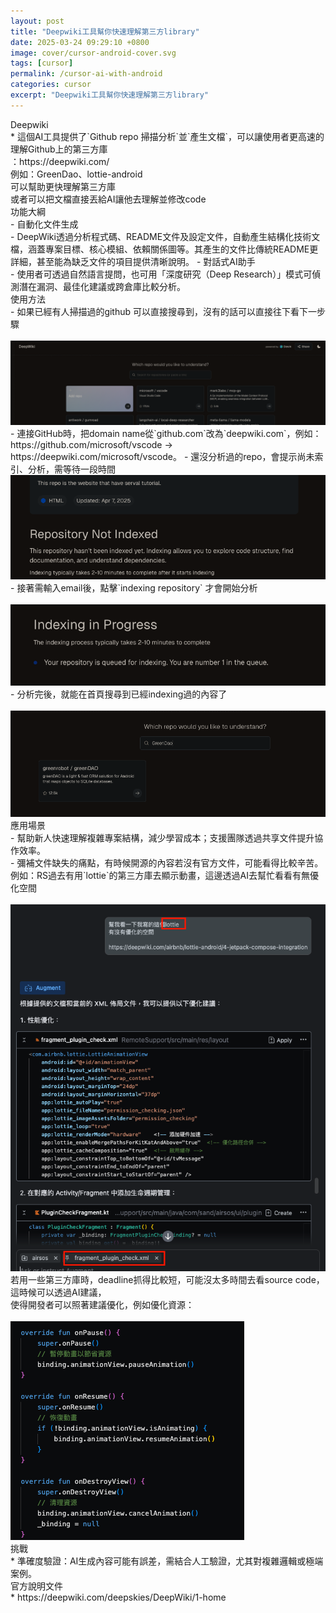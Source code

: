 ```yaml
---
layout: post
title: "Deepwiki工具幫你快速理解第三方library"
date: 2025-03-24 09:29:10 +0800
image: cover/cursor-android-cover.svg
tags: [cursor]
permalink: /cursor-ai-with-android
categories: cursor
excerpt: "Deepwiki工具幫你快速理解第三方library"
---
```


<div class="c-border-main-title-2">Deepwiki</div>
* 這個AI工具提供了`Github repo 掃描分析`並`產生文檔`，可以讓使用者更高速的理解Github上的第三方庫<br>
：https://deepwiki.com/<br>
 例如：GreenDao、lottie-android<br>
 可以幫助更快理解第三方庫<br>
 或者可以把文檔直接丟給AI讓他去理解並修改code<br>

<div class="c-border-main-title-2">功能大綱</div>
- 自動化文件生成<br>
      - DeepWiki透過分析程式碼、README文件及設定文件，自動產生結構化技術文檔，涵蓋專案目標、核心模組、依賴關係圖等。其產生的文件比傳統README更詳細，甚至能為缺乏文件的項目提供清晰說明。
  - 對話式AI助手<br>
      - 使用者可透過自然語言提問，也可用「深度研究（Deep Research）」模式可偵測潛在漏洞、最佳化建議或跨倉庫比較分析。

<div class="c-border-main-title-2">使用方法</div>
  - 如果已經有人掃描過的github 可以直接搜尋到，沒有的話可以直接往下看下一步驟<br>
    <br><img src="/images/cursor/056.png" alt="flutter"><br>
  - 連接GitHub時，把domain name從`github.com`改為`deepwiki.com`，例如：
https://github.com/microsoft/vscode → https://deepwiki.com/microsoft/vscode。
  - 還沒分析過的repo，會提示尚未索引、分析，需等待一段時間
    <br><img src="/images/cursor/057.png" alt="flutter"><br>
  - 接著需輸入email後，點擊`indexing repository` 才會開始分析<br>
    <br><img src="/images/cursor/058.png" alt="flutter"><br>
  - 分析完後，就能在首頁搜尋到已經indexing過的內容了<br>
    <br><img src="/images/cursor/059.png" alt="flutter"><br>

<div class="c-border-main-title-2">應用場景</div>
  - 幫助新人快速理解複雜專案結構，減少學習成本；支援團隊透過共享文件提升協作效率。<br>
  - 彌補文件缺失的痛點，有時候開源的內容若沒有官方文件，可能看得比較辛苦。<br>
  例如：RS過去有用`lottie`的第三方庫去顯示動畫，這邊透過AI去幫忙看看有無優化空間<br>
  <br><img src="/images/cursor/060.png" alt="flutter"><br>
  若用一些第三方庫時，deadline抓得比較短，可能沒太多時間去看source code，這時候可以透過AI建議，<br>
  使得開發者可以照著建議優化，例如優化資源：<br>
  <br><img src="/images/cursor/061.png" alt="flutter"><br>

<div class="c-border-main-title-2">挑戰</div>
* 準確度驗證：AI生成內容可能有誤差，需結合人工驗證，尤其對複雜邏輯或極端案例。

<div class="c-border-main-title-2">官方說明文件</div>
* https://deepwiki.com/deepskies/DeepWiki/1-home